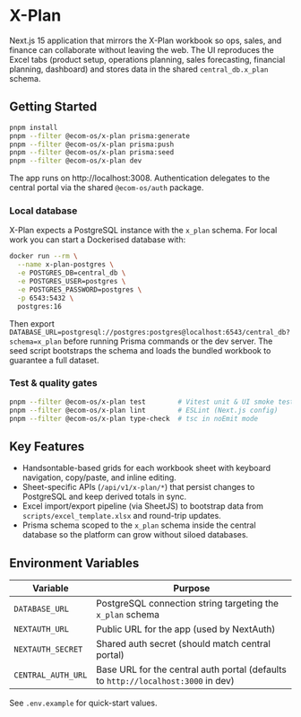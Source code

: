 # X-Plan

Next.js 15 application that mirrors the X-Plan workbook so ops, sales, and finance can collaborate without leaving the web. The UI reproduces the Excel tabs (product setup, operations planning, sales forecasting, financial planning, dashboard) and stores data in the shared `central_db.x_plan` schema.

## Getting Started

```bash
pnpm install
pnpm --filter @ecom-os/x-plan prisma:generate
pnpm --filter @ecom-os/x-plan prisma:push
pnpm --filter @ecom-os/x-plan prisma:seed
pnpm --filter @ecom-os/x-plan dev
```

The app runs on http://localhost:3008. Authentication delegates to the central portal via the shared `@ecom-os/auth` package.

### Local database

X-Plan expects a PostgreSQL instance with the `x_plan` schema. For local work you can start a Dockerised database with:

```bash
docker run --rm \
  --name x-plan-postgres \
  -e POSTGRES_DB=central_db \
  -e POSTGRES_USER=postgres \
  -e POSTGRES_PASSWORD=postgres \
  -p 6543:5432 \
  postgres:16
```

Then export `DATABASE_URL=postgresql://postgres:postgres@localhost:6543/central_db?schema=x_plan` before running Prisma commands or the dev server. The seed script bootstraps the schema and loads the bundled workbook to guarantee a full dataset.

### Test & quality gates

```bash
pnpm --filter @ecom-os/x-plan test        # Vitest unit & UI smoke tests
pnpm --filter @ecom-os/x-plan lint        # ESLint (Next.js config)
pnpm --filter @ecom-os/x-plan type-check  # tsc in noEmit mode
```

## Key Features

- Handsontable-based grids for each workbook sheet with keyboard navigation, copy/paste, and inline editing.
- Sheet-specific APIs (`/api/v1/x-plan/*`) that persist changes to PostgreSQL and keep derived totals in sync.
- Excel import/export pipeline (via SheetJS) to bootstrap data from `scripts/excel_template.xlsx` and round-trip updates.
- Prisma schema scoped to the `x_plan` schema inside the central database so the platform can grow without siloed databases.

## Environment Variables

| Variable | Purpose |
| --- | --- |
| `DATABASE_URL` | PostgreSQL connection string targeting the `x_plan` schema |
| `NEXTAUTH_URL` | Public URL for the app (used by NextAuth) |
| `NEXTAUTH_SECRET` | Shared auth secret (should match central portal) |
| `CENTRAL_AUTH_URL` | Base URL for the central auth portal (defaults to `http://localhost:3000` in dev) |

See `.env.example` for quick-start values.
